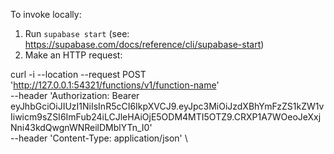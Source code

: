 To invoke locally:

1. Run `supabase start` (see: https://supabase.com/docs/reference/cli/supabase-start)
2. Make an HTTP request:

curl -i --location --request POST 'http://127.0.0.1:54321/functions/v1/function-name' \
  --header 'Authorization: Bearer eyJhbGciOiJIUzI1NiIsInR5cCI6IkpXVCJ9.eyJpc3MiOiJzdXBhYmFzZS1kZW1vIiwicm9sZSI6ImFub24iLCJleHAiOjE5ODM4MTI5OTZ9.CRXP1A7WOeoJeXxjNni43kdQwgnWNReilDMblYTn_I0' \
  --header 'Content-Type: application/json' \
